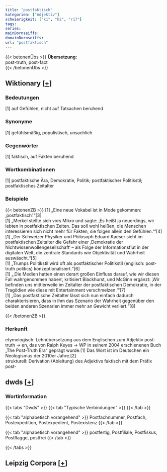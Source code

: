 ```yaml
---
title: "postfaktisch"
kategorien: ["Adjektiv"]
schwierigkeit: ["k1", "h2", "r17"]
tags:
series:
mainDornseiffs:
domainDornseiffs:
url: "postfaktisch"
---
```


{{< betonenÜbs >}}
**Übersetzung:**  
post-truth, post-fact  
{{< /betonenÜbs >}}

## Wiktionary [[+](https://de.wiktionary.org/wiki/postfaktisch)]

### Bedeutungen
[1] auf Gefühlen, nicht auf Tatsachen beruhend  

### Synonyme
[1] gefühlsmäßig, populistisch, unsachlich  

### Gegenwörter
[1] faktisch, auf Fakten beruhend  

### Wortkombinationen
[1] postfaktische Ära, Demokratie, Politik; postfaktischer Politikstil; postfaktisches Zeitalter  

### Beispiele
{{< betonenZB >}}
[1] „Eine neue Vokabel ist in Mode gekommen: ‚postfaktisch‘.“[3]  
[1] „Merkel stellte sich vors Mikro und sagte: ‚Es heißt ja neuerdings, wir lebten in postfaktischen Zeiten. Das soll wohl heißen, die Menschen interessieren sich nicht mehr für Fakten, sie folgen allein den Gefühlen.‘“[4]  
[1] „Der Schweizer Physiker und Philosoph Eduard Kaeser sieht im postfaktischen Zeitalter die Gefahr einer ‚Demokratie der Nichtwissenwollengesellschaft‘ – als Folge der Informationsflut in der digitalen Welt, die zentrale Standards wie Objektivität und Wahrheit auswäscht.“[5]  
[1] „Trumps Politikstil wird oft als postfaktischer Politikstil (englisch: post-truth politics) konzeptionalisiert.“[6]  
[1] „‚Die Medien hatten einen derart großen Einfluss darauf, wie wir diesen Fall wahrgenommen haben‘, kritisiert Blackhurst, und McGinn ergänzt: ‚Wir befinden uns mittlerweile im Zeitalter der postfaktischen Demokratie, in der Tragödien wie diese mit Entertainment verschmelzen.‘“[7]  
[1] „Das postfaktische Zeitalter lässt sich nun einfach dadurch charakterisieren, dass in ihm das Szenario der Wahrheit gegenüber den beiden anderen Szenarien immer mehr an Gewicht verliert.“[8]  

{{< /betonenZB >}}
### Herkunft
etymologisch: Lehnübersetzung aus dem Englischen zum Adjektiv post-truth → en, das von Ralph Keyes → WP in seinem 2004 erschienenen Buch „The Post-Truth Era“ geprägt wurde.[1] Das Wort ist im Deutschen ein Neologismus der 2010er Jahre.[2]  
strukturell: Derivation (Ableitung) des Adjektivs faktisch mit dem Präfix post-  



## dwds [[+](https://www.dwds.de/wb/postfaktisch)]

### Wortinformation
{{< tabs "Dwds" >}}
{{< tab "Typische Verbindungen" >}}
{{< /tab >}}

{{< tab "alphabetisch vorangehend" >}}
Postfachnummer, Postfach, Postexpedition, Postexpedient, Postexistenz
{{< /tab >}}

{{< tab "alphabetisch vorangehend" >}}
postfertig, Postfiliale, Postfiskus, Postflagge, postfrei
{{< /tab >}}

{{< /tabs >}}

## Leipzig Corpora [[+](https://corpora.uni-leipzig.de/en/res?word=postfaktisch&corpusId=deu_newscrawl-public_2018)]

